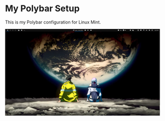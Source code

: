 # My Polybar Setup

This is my Polybar configuration for Linux Mint.

 ![screenshot](polybar_screenshot.png)

